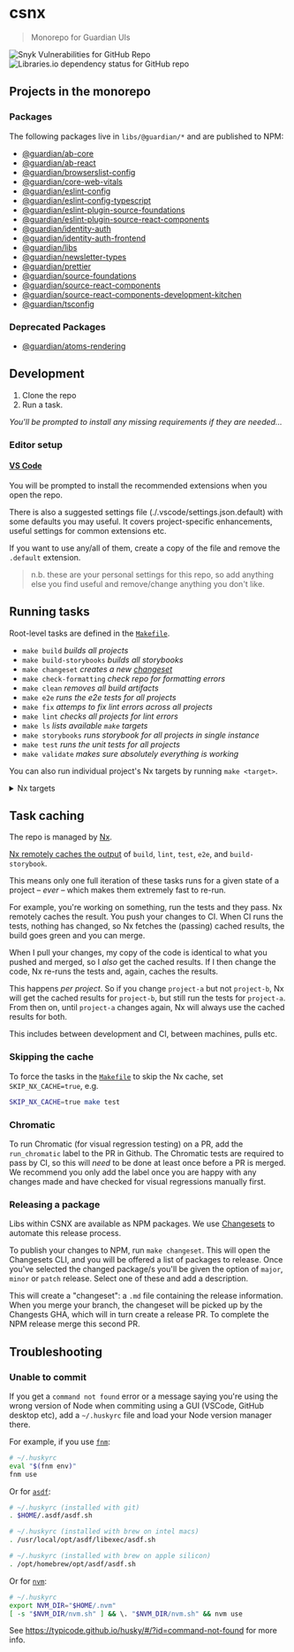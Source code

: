 # csnx

> Monorepo for Guardian UIs

![Snyk Vulnerabilities for GitHub Repo](https://img.shields.io/snyk/vulnerabilities/github/guardian/csnx)
![Libraries.io dependency status for GitHub repo](https://img.shields.io/librariesio/github/guardian/csnx)

## Projects in the monorepo

### Packages

The following packages live in `libs/@guardian/*` and are published to NPM:

<!-- START PUBLISHED_PACKAGES -->
<!-- THIS CONTENT IS AUTOGENERATED BY tools/scripts/maintain-readme/index.mjs -->

- [@guardian/ab-core](libs/@guardian/ab-core)
- [@guardian/ab-react](libs/@guardian/ab-react)
- [@guardian/browserslist-config](libs/@guardian/browserslist-config)
- [@guardian/core-web-vitals](libs/@guardian/core-web-vitals)
- [@guardian/eslint-config](libs/@guardian/eslint-config)
- [@guardian/eslint-config-typescript](libs/@guardian/eslint-config-typescript)
- [@guardian/eslint-plugin-source-foundations](libs/@guardian/eslint-plugin-source-foundations)
- [@guardian/eslint-plugin-source-react-components](libs/@guardian/eslint-plugin-source-react-components)
- [@guardian/identity-auth](libs/@guardian/identity-auth)
- [@guardian/identity-auth-frontend](libs/@guardian/identity-auth-frontend)
- [@guardian/libs](libs/@guardian/libs)
- [@guardian/newsletter-types](libs/@guardian/newsletter-types)
- [@guardian/prettier](libs/@guardian/prettier)
- [@guardian/source-foundations](libs/@guardian/source-foundations)
- [@guardian/source-react-components](libs/@guardian/source-react-components)
- [@guardian/source-react-components-development-kitchen](libs/@guardian/source-react-components-development-kitchen)
- [@guardian/tsconfig](libs/@guardian/tsconfig)

<!-- END PUBLISHED_PACKAGES -->

### Deprecated Packages

- [@guardian/atoms-rendering](libs/@guardian/atoms-rendering)

## Development

1. Clone the repo
2. Run a task.

_You'll be prompted to install any missing requirements if they are needed..._

### Editor setup

#### [VS Code](https://code.visualstudio.com/)

You will be prompted to install the recommended extensions when you open the repo.

There is also a suggested settings file (./.vscode/settings.json.default) with some defaults you may useful. It covers project-specific enhancements, useful settings for common extensions etc.

If you want to use any/all of them, create a copy of the file and remove the `.default` extension.

> n.b. these are your personal settings for this repo, so add anything else you find useful and remove/change anything you don't like.

## Running tasks

Root-level tasks are defined in the [`Makefile`](./Makefile).

<!-- START TASKS -->
<!-- THIS CONTENT IS AUTOGENERATED BY tools/scripts/maintain-readme/index.mjs -->

- `make build` _builds all projects_
- `make build-storybooks` _builds all storybooks_
- `make changeset` _creates a new [changeset](https://github.com/changesets/changesets/blob/main/docs/intro-to-using-changesets.md)_
- `make check-formatting` _check repo for formatting errors_
- `make clean` _removes all build artifacts_
- `make e2e` _runs the e2e tests for all projects_
- `make fix` _attemps to fix lint errors across all projects_
- `make lint` _checks all projects for lint errors_
- `make ls` _lists available `make` targets_
- `make storybooks` _runs storybook for all projects in single instance_
- `make test` _runs the unit tests for all projects_
- `make validate` _makes sure absolutely everything is working_

You can also run individual project's Nx targets by running `make <target>`. <details><summary>Nx targets</summary>

- `make csnx:build-storybook`
- `make csnx:composed-storybooks`
- `make csnx:project-storybooks`
- `make csnx:storybooks`
- `make @guardian/design-tokens:make-tokens`
- `make @guardian/ab-core:build`
- `make @guardian/ab-core:e2e`
- `make @guardian/ab-core:fix`
- `make @guardian/ab-core:lint`
- `make @guardian/ab-core:test`
- `make @guardian/ab-react:build`
- `make @guardian/ab-react:e2e`
- `make @guardian/ab-react:fix`
- `make @guardian/ab-react:lint`
- `make @guardian/ab-react:test`
- `make @guardian/browserslist-config:build`
- `make @guardian/browserslist-config:e2e`
- `make @guardian/cobalt-plugin-ts:build`
- `make @guardian/core-web-vitals:build`
- `make @guardian/core-web-vitals:e2e`
- `make @guardian/core-web-vitals:fix`
- `make @guardian/core-web-vitals:lint`
- `make @guardian/core-web-vitals:test`
- `make @guardian/eslint-config:build`
- `make @guardian/eslint-config:e2e`
- `make @guardian/eslint-config-typescript:build`
- `make @guardian/eslint-config-typescript:e2e`
- `make @guardian/eslint-plugin-source-foundations:build`
- `make @guardian/eslint-plugin-source-foundations:e2e`
- `make @guardian/eslint-plugin-source-foundations:fix`
- `make @guardian/eslint-plugin-source-foundations:lint`
- `make @guardian/eslint-plugin-source-foundations:test`
- `make @guardian/eslint-plugin-source-react-components:build`
- `make @guardian/eslint-plugin-source-react-components:e2e`
- `make @guardian/eslint-plugin-source-react-components:fix`
- `make @guardian/eslint-plugin-source-react-components:lint`
- `make @guardian/eslint-plugin-source-react-components:test`
- `make @guardian/identity-auth:build`
- `make @guardian/identity-auth:e2e`
- `make @guardian/identity-auth:fix`
- `make @guardian/identity-auth:lint`
- `make @guardian/identity-auth:test`
- `make @guardian/identity-auth-frontend:build`
- `make @guardian/identity-auth-frontend:e2e`
- `make @guardian/identity-auth-frontend:fix`
- `make @guardian/identity-auth-frontend:lint`
- `make @guardian/identity-auth-frontend:test`
- `make @guardian/libs:build`
- `make @guardian/libs:e2e`
- `make @guardian/libs:fix`
- `make @guardian/libs:lint`
- `make @guardian/libs:test`
- `make @guardian/newsletter-types:build`
- `make @guardian/newsletter-types:fix`
- `make @guardian/newsletter-types:lint`
- `make @guardian/newsletter-types:test`
- `make @guardian/prettier:build`
- `make @guardian/prettier:e2e`
- `make @guardian/source-foundations:build`
- `make @guardian/source-foundations:build-storybook`
- `make @guardian/source-foundations:e2e`
- `make @guardian/source-foundations:fix`
- `make @guardian/source-foundations:lint`
- `make @guardian/source-foundations:storybook`
- `make @guardian/source-foundations:test`
- `make @guardian/source-react-components:build`
- `make @guardian/source-react-components:build-storybook`
- `make @guardian/source-react-components:e2e`
- `make @guardian/source-react-components:fix`
- `make @guardian/source-react-components:lint`
- `make @guardian/source-react-components:storybook`
- `make @guardian/source-react-components:test`
- `make @guardian/source-react-components-development-kitchen:build`
- `make @guardian/source-react-components-development-kitchen:build-storybook`
- `make @guardian/source-react-components-development-kitchen:e2e`
- `make @guardian/source-react-components-development-kitchen:fix`
- `make @guardian/source-react-components-development-kitchen:lint`
- `make @guardian/source-react-components-development-kitchen:storybook`
- `make @guardian/source-react-components-development-kitchen:test`
- `make @guardian/tsconfig:build`
- `make @guardian/tsconfig:e2e`
</details>

<!-- END TASKS -->

## Task caching

The repo is managed by [Nx](https://nx.dev/).

<!-- START CACHED_TASKS -->
<!-- THIS CONTENT IS AUTOGENERATED BY tools/scripts/maintain-readme/index.mjs -->

[Nx remotely caches the output](https://nx.dev/using-nx/mental-model#computation-hashing-and-caching) of `build`, `lint`, `test`, `e2e`, and `build-storybook`.

<!-- END CACHED_TASKS -->

This means only one full iteration of these tasks runs for a given state of a project – _ever_ – which makes them extremely fast to re-run.

For example, you're working on something, run the tests and they pass. Nx remotely caches the result. You push your changes to CI. When CI runs the tests, nothing has changed, so Nx fetches the (passing) cached results, the build goes green and you can merge.

When I pull your changes, my copy of the code is identical to what you pushed and merged, so I _also_ get the cached results. If I then change the code, Nx re-runs the tests and, again, caches the results.

This happens _per project_. So if you change `project-a` but not `project-b`, Nx will get the cached results for `project-b`, but still run the tests for `project-a`. From then on, until `project-a` changes again, Nx will always use the cached results for both.

This includes between development and CI, between machines, pulls etc.

### Skipping the cache

To force the tasks in the [`Makefile`](./Makefile) to skip the Nx cache, set `SKIP_NX_CACHE=true`, e.g.

```sh
SKIP_NX_CACHE=true make test
```

### Chromatic

To run Chromatic (for visual regression testing) on a PR, add the `run_chromatic` label to the PR in Github. The Chromatic tests are required to pass by CI, so this will _need_ to be done at least once before a PR is merged. We recommend you only add the label once you are happy with any changes made and have checked for visual regressions manually first.

### Releasing a package

Libs within CSNX are available as NPM packages. We use [Changesets](<[url](https://github.com/changesets/changesets)>) to automate this release process.

To publish your changes to NPM, run `make changeset`. This will open the Changesets CLI, and you will be offered a list of packages to release. Once you've selected the changed package/s you'll be given the option of `major`, `minor` or `patch` release. Select one of these and add a description.

This will create a "changeset": a `.md` file containing the release information. When you merge your branch, the changeset will be picked up by the Changests GHA, which will in turn create a release PR. To complete the NPM release merge this second PR.

## Troubleshooting

### Unable to commit

If you get a `command not found` error or a message saying you're using the wrong version of Node when commiting using a GUI (VSCode, GitHub desktop etc), add a `~/.huskyrc` file and load your Node version manager there.

For example, if you use [`fnm`](https://github.com/Schniz/fnm):

```sh
# ~/.huskyrc
eval "$(fnm env)"
fnm use
```

Or for [`asdf`](https://asdf-vm.com/):

```sh
# ~/.huskyrc (installed with git)
. $HOME/.asdf/asdf.sh
```

```sh
# ~/.huskyrc (installed with brew on intel macs)
. /usr/local/opt/asdf/libexec/asdf.sh
```

```sh
# ~/.huskyrc (installed with brew on apple silicon)
. /opt/homebrew/opt/asdf/asdf.sh
```

Or for [`nvm`](https://github.com/nvm-sh/nvm):

```sh
# ~/.huskyrc
export NVM_DIR="$HOME/.nvm"
[ -s "$NVM_DIR/nvm.sh" ] && \. "$NVM_DIR/nvm.sh" && nvm use
```

See https://typicode.github.io/husky/#/?id=command-not-found for more info.
